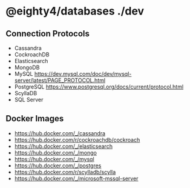 # @eighty4/databases ./dev

## Connection Protocols

- Cassandra
- CockroachDB
- Elasticsearch
- MongoDB
- MySQL https://dev.mysql.com/doc/dev/mysql-server/latest/PAGE_PROTOCOL.html
- PostgreSQL https://www.postgresql.org/docs/current/protocol.html
- ScyllaDB
- SQL Server

## Docker Images

- https://hub.docker.com/_/cassandra
- https://hub.docker.com/r/cockroachdb/cockroach
- https://hub.docker.com/_/elasticsearch
- https://hub.docker.com/_/mongo
- https://hub.docker.com/_/mysql
- https://hub.docker.com/_/postgres
- https://hub.docker.com/r/scylladb/scylla
- https://hub.docker.com/_/microsoft-mssql-server
